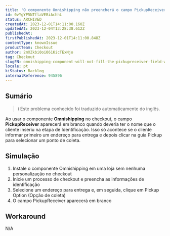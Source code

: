 ```yaml
---
title: 'O componente Omnishipping não preencherá o campo PickupReceiver quando o cliente informar pela primeira vez um endereço para entrega'
id: 0vYgYP5NTflaVEBiAchhL
status: ARCHIVED
createdAt: 2023-12-01T14:11:00.160Z
updatedAt: 2023-12-04T13:28:38.612Z
publishedAt: 
firstPublishedAt: 2023-12-01T14:11:00.848Z
contentType: knownIssue
productTeam: Checkout
author: 2mXZkbi0oi061KicTExNjo
tag: Checkout
slugEN: omnishipping-component-will-not-fill-the-pickupreceiver-field-when-the-client-first-informs-an-address-for-delivery
locale: pt
kiStatus: Backlog
internalReference: 945896
---
```


## Sumário

>ℹ️ Este problema conhecido foi traduzido automaticamente do inglês.



Ao usar o componente **Omnishipping** no checkout, o campo **PickupReceiver** aparecerá em branco quando deveria ter o nome que o cliente inseriu na etapa de Identificação. Isso só acontece se o cliente informar primeiro um endereço para entrega e depois clicar na guia Pickup para selecionar um ponto de coleta.

## Simulação



1. Instale o componente Omnishipping em uma loja sem nenhuma personalização no checkout
2. Inicie um processo de checkout e preencha as informações de identificação
3. Selecione um endereço para entrega e, em seguida, clique em Pickup Option (Opção de coleta)
4. O campo PickupReceiver aparecerá em branco




## Workaround


N/A





